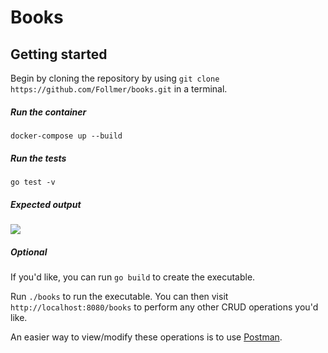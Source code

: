 # Books

## Getting started

Begin by cloning the repository by using `git clone https://github.com/Follmer/books.git` in a terminal.

##### Run the container
`docker-compose up --build`

##### Run the tests
`go test -v`

##### Expected output
![](https://i.imgur.com/GvJYa8l.png)

##### Optional
If you'd like, you can run `go build` to create the executable.

Run `./books` to run the executable. You can then visit `http://localhost:8080/books` to perform any other CRUD operations you'd like.

An easier way to view/modify these operations is to use [Postman](https://www.getpostman.com/).
